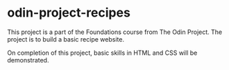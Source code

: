# odin-project-recipes
This project is a part of the Foundations course from The Odin Project. The project is to build a basic recipe website.

On completion of this project, basic skills in HTML and CSS will be demonstrated.
